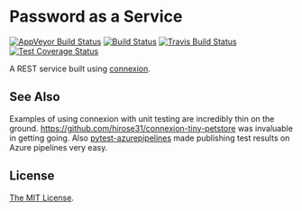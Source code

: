 # Password as a Service

[![AppVeyor Build Status](https://ci.appveyor.com/api/projects/status/github/jlmelville/passaas?branch=master&svg=true)](https://ci.appveyor.com/project/jlmelville/passaas)
[![Build Status](https://dev.azure.com/jlmelville/Python%20Pipeline/_apis/build/status/jlmelville.passaas?branchName=master)](https://dev.azure.com/jlmelville/Python%20Pipeline/_build/latest?definitionId=3&branchName=master)
[![Travis Build Status](https://travis-ci.org/jlmelville/passaas.svg?branch=master)](https://travis-ci.org/jlmelville/passaas)
[![Test Coverage Status](https://coveralls.io/repos/github/jlmelville/passaas/badge.svg)](https://coveralls.io/github/jlmelville/passaas)

A REST service built using [connexion](https://github.com/zalando/connexion).

## See Also

Examples of using connexion with unit testing are incredibly thin on the ground. <https://github.com/hirose31/connexion-tiny-petstore> was invaluable in getting going. Also [pytest-azurepipelines](https://pypi.org/project/pytest-azurepipelines/) made publishing test results on Azure pipelines very easy.

## License

[The MIT License](https://opensource.org/licenses/MIT).
